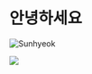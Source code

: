 
# 안녕하세요

  ![Sunhyeok](https://github-readme-stats.vercel.app/api?username=sunhyeok&theme=radical&show_icons=true)

<img src="https://capsule-render.vercel.app/api?type=shark&bg_color=#da77f2,#7048e8,#228be6&height=200&section=header&text=wow&fontSize=90" />
